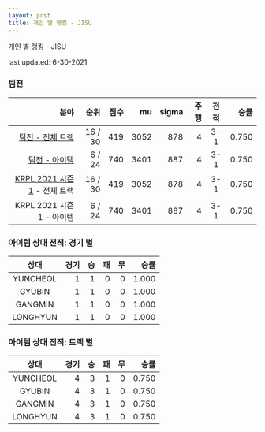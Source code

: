 ```yaml
---
layout: post
title: 개인 별 랭킹 - JISU
---
```



개인 별 랭킹 - JISU


last updated: 6-30-2021


### 팀전

| 분야 | 순위 | 점수 | mu | sigma | 주행 | 전적 | 승률 |
|---:|---:|---:|---:|---:|---:|:---:|---:|
| [팀전 - 전체 트랙](../team-full) | 16 / 30 | 419 | 3052 | 878 | 4 | 3-1 | 0.750 |
| [팀전 - 아이템](../team-item) | 6 / 24 | 740 | 3401 | 887 | 4 | 3-1 | 0.750 |
| [KRPL 2021 시즌 1](../teams-t2021_1) - 전체 트랙 | 16 / 30 | 419 | 3052 | 878 | 4 | 3-1 | 0.750 |
| KRPL 2021 시즌 1 - 아이템 | 6 / 24 | 740 | 3401 | 887 | 4 | 3-1 | 0.750 |

### 아이템 상대 전적: 경기 별

| 상대 | 경기 | 승 | 패 | 무 | 승률 |
|:---:|---:|---:|---:|---:|---:|
| YUNCHEOL | 1 | 1 | 0 | 0 | 1.000 |
| GYUBIN | 1 | 1 | 0 | 0 | 1.000 |
| GANGMIN | 1 | 1 | 0 | 0 | 1.000 |
| LONGHYUN | 1 | 1 | 0 | 0 | 1.000 |

### 아이템 상대 전적: 트랙 별

| 상대 | 경기 | 승 | 패 | 무 | 승률 |
|:---:|---:|---:|---:|---:|---:|
| YUNCHEOL | 4 | 3 | 1 | 0 | 0.750 |
| GYUBIN | 4 | 3 | 1 | 0 | 0.750 |
| GANGMIN | 4 | 3 | 1 | 0 | 0.750 |
| LONGHYUN | 4 | 3 | 1 | 0 | 0.750 |
